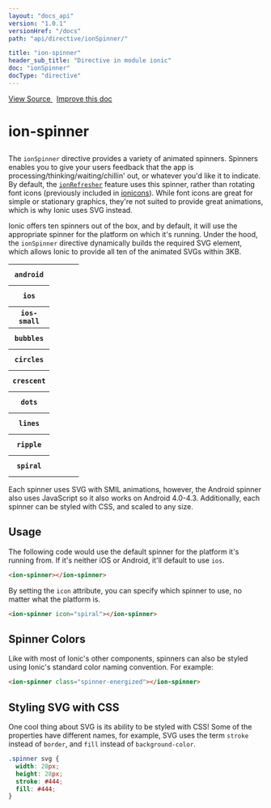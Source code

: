 ```yaml
---
layout: "docs_api"
version: "1.0.1"
versionHref: "/docs"
path: "api/directive/ionSpinner/"

title: "ion-spinner"
header_sub_title: "Directive in module ionic"
doc: "ionSpinner"
docType: "directive"
---
```


<div class="improve-docs">
  <a href='http://github.com/driftyco/ionic/tree/master/js/angular/directive/spinner.js#L1'>
    View Source
  </a>
  &nbsp;
  <a href='http://github.com/driftyco/ionic/edit/master/js/angular/directive/spinner.js#L1'>
    Improve this doc
  </a>
</div>




<h1 class="api-title">

  ion-spinner



</h1>





The `ionSpinner` directive provides a variety of animated spinners.
Spinners enables you to give your users feedback that the app is
processing/thinking/waiting/chillin' out, or whatever you'd like it to indicate.
By default, the <a href="/docs/api/directive/ionRefresher/"><code>ionRefresher</code></a> feature uses this spinner, rather
than rotating font icons (previously included in [ionicons](http://ionicons.com/)).
While font icons are great for simple or stationary graphics, they're not suited to
provide great animations, which is why Ionic uses SVG instead.

Ionic offers ten spinners out of the box, and by default, it will use the appropriate spinner
for the platform on which it's running. Under the hood, the `ionSpinner` directive dynamically
builds the required SVG element, which allows Ionic to provide all ten of the animated SVGs
within 3KB.

<style>
.spinner-table {
  max-width: 280px;
}
.spinner-table tbody > tr > th, .spinner-table tbody > tr > td {
  vertical-align: middle;
  width: 42px;
  height: 42px;
}
.spinner {
  stroke: #444;
  fill: #444; }
  .spinner svg {
    width: 28px;
    height: 28px; }
  .spinner.spinner-inverse {
    stroke: #fff;
    fill: #fff; }

.spinner-android {
  stroke: #4b8bf4; }

.spinner-ios, .spinner-ios-small {
  stroke: #69717d; }

.spinner-spiral .stop1 {
  stop-color: #fff;
  stop-opacity: 0; }
.spinner-spiral.spinner-inverse .stop1 {
  stop-color: #000; }
.spinner-spiral.spinner-inverse .stop2 {
  stop-color: #fff; }
</style>

<script src="http://code.ionicframework.com/nightly/js/ionic.bundle.min.js"></script>
<table class="table spinner-table" ng-app="ionic">
 <tr>
   <th>
     <code>android</code>
   </th>
   <td>
     <ion-spinner icon="android"></ion-spinner>
   </td>
 </tr>
 <tr>
   <th>
     <code>ios</code>
   </th>
   <td>
     <ion-spinner icon="ios"></ion-spinner>
   </td>
 </tr>
 <tr>
   <th>
     <code>ios-small</code>
   </th>
   <td>
     <ion-spinner icon="ios-small"></ion-spinner>
   </td>
 </tr>
 <tr>
   <th>
     <code>bubbles</code>
   </th>
   <td>
     <ion-spinner icon="bubbles"></ion-spinner>
   </td>
 </tr>
 <tr>
   <th>
     <code>circles</code>
   </th>
   <td>
     <ion-spinner icon="circles"></ion-spinner>
   </td>
 </tr>
 <tr>
   <th>
     <code>crescent</code>
   </th>
   <td>
     <ion-spinner icon="crescent"></ion-spinner>
   </td>
 </tr>
 <tr>
   <th>
     <code>dots</code>
   </th>
   <td>
     <ion-spinner icon="dots"></ion-spinner>
   </td>
 </tr>
 <tr>
   <th>
     <code>lines</code>
   </th>
   <td>
     <ion-spinner icon="lines"></ion-spinner>
   </td>
 </tr>
 <tr>
   <th>
     <code>ripple</code>
   </th>
   <td>
     <ion-spinner icon="ripple"></ion-spinner>
   </td>
 </tr>
 <tr>
   <th>
     <code>spiral</code>
   </th>
   <td>
     <ion-spinner icon="spiral"></ion-spinner>
   </td>
 </tr>
</table>

Each spinner uses SVG with SMIL animations, however, the Android spinner also uses JavaScript
so it also works on Android 4.0-4.3. Additionally, each spinner can be styled with CSS,
and scaled to any size.








  
<h2 id="usage">Usage</h2>
  
The following code would use the default spinner for the platform it's running from. If it's neither
iOS or Android, it'll default to use `ios`.

```html
<ion-spinner></ion-spinner>
```

By setting the `icon` attribute, you can specify which spinner to use, no matter what
the platform is.

```html
<ion-spinner icon="spiral"></ion-spinner>
```

## Spinner Colors
Like with most of Ionic's other components, spinners can also be styled using
Ionic's standard color naming convention. For example:

```html
<ion-spinner class="spinner-energized"></ion-spinner>
```


## Styling SVG with CSS
One cool thing about SVG is its ability to be styled with CSS! Some of the properties
have different names, for example, SVG uses the term `stroke` instead of `border`, and
`fill` instead of `background-color`.

```css
.spinner svg {
  width: 28px;
  height: 28px;
  stroke: #444;
  fill: #444;
}
```
  
  

  





